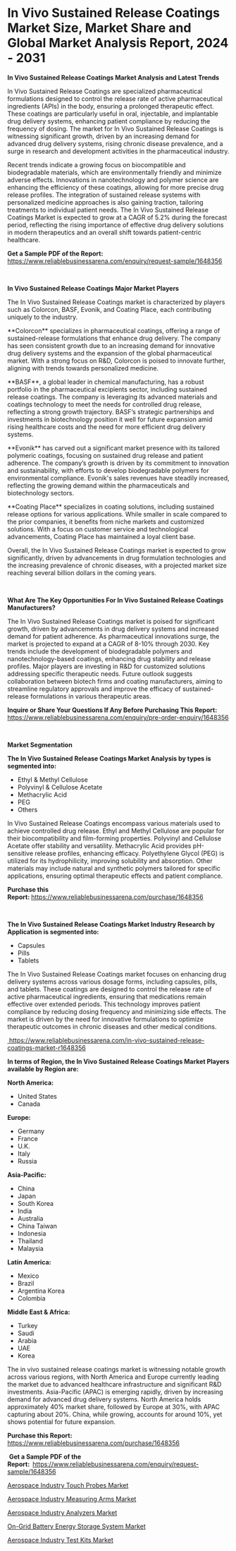 <p><h1>In Vivo Sustained Release Coatings Market Size, Market Share and Global Market Analysis Report, 2024 - 2031</h1></p><p><strong>In Vivo Sustained Release Coatings Market Analysis and Latest Trends</strong></p>
<p><p>In Vivo Sustained Release Coatings are specialized pharmaceutical formulations designed to control the release rate of active pharmaceutical ingredients (APIs) in the body, ensuring a prolonged therapeutic effect. These coatings are particularly useful in oral, injectable, and implantable drug delivery systems, enhancing patient compliance by reducing the frequency of dosing. The market for In Vivo Sustained Release Coatings is witnessing significant growth, driven by an increasing demand for advanced drug delivery systems, rising chronic disease prevalence, and a surge in research and development activities in the pharmaceutical industry.</p><p>Recent trends indicate a growing focus on biocompatible and biodegradable materials, which are environmentally friendly and minimize adverse effects. Innovations in nanotechnology and polymer science are enhancing the efficiency of these coatings, allowing for more precise drug release profiles. The integration of sustained release systems with personalized medicine approaches is also gaining traction, tailoring treatments to individual patient needs. The In Vivo Sustained Release Coatings Market is expected to grow at a CAGR of 5.2% during the forecast period, reflecting the rising importance of effective drug delivery solutions in modern therapeutics and an overall shift towards patient-centric healthcare.</p></p>
<p><strong>Get a Sample PDF of the Report:&nbsp;</strong> <a href="https://www.reliablebusinessarena.com/enquiry/request-sample/1648356?utm_campaign=1286&utm_medium=2&utm_source=Github&utm_content=ia&utm_term=15102024&utm_id=in-vivo-sustained-release-coatings">https://www.reliablebusinessarena.com/enquiry/request-sample/1648356</a></p>
<p>&nbsp;</p>
<p><strong>In Vivo Sustained Release Coatings Major Market Players</strong></p>
<p><p>The In Vivo Sustained Release Coatings market is characterized by players such as Colorcon, BASF, Evonik, and Coating Place, each contributing uniquely to the industry. </p><p>**Colorcon** specializes in pharmaceutical coatings, offering a range of sustained-release formulations that enhance drug delivery. The company has seen consistent growth due to an increasing demand for innovative drug delivery systems and the expansion of the global pharmaceutical market. With a strong focus on R&D, Colorcon is poised to innovate further, aligning with trends towards personalized medicine.</p><p>**BASF**, a global leader in chemical manufacturing, has a robust portfolio in the pharmaceutical excipients sector, including sustained release coatings. The company is leveraging its advanced materials and coatings technology to meet the needs for controlled drug release, reflecting a strong growth trajectory. BASF’s strategic partnerships and investments in biotechnology position it well for future expansion amid rising healthcare costs and the need for more efficient drug delivery systems.</p><p>**Evonik** has carved out a significant market presence with its tailored polymeric coatings, focusing on sustained drug release and patient adherence. The company’s growth is driven by its commitment to innovation and sustainability, with efforts to develop biodegradable polymers for environmental compliance. Evonik's sales revenues have steadily increased, reflecting the growing demand within the pharmaceuticals and biotechnology sectors.</p><p>**Coating Place** specializes in coating solutions, including sustained release options for various applications. While smaller in scale compared to the prior companies, it benefits from niche markets and customized solutions. With a focus on customer service and technological advancements, Coating Place has maintained a loyal client base.</p><p>Overall, the In Vivo Sustained Release Coatings market is expected to grow significantly, driven by advancements in drug formulation technologies and the increasing prevalence of chronic diseases, with a projected market size reaching several billion dollars in the coming years.</p></p>
<p>&nbsp;</p>
<p><strong>What Are The Key Opportunities For In Vivo Sustained Release Coatings Manufacturers?</strong></p>
<p><p>The In Vivo Sustained Release Coatings market is poised for significant growth, driven by advancements in drug delivery systems and increased demand for patient adherence. As pharmaceutical innovations surge, the market is projected to expand at a CAGR of 8-10% through 2030. Key trends include the development of biodegradable polymers and nanotechnology-based coatings, enhancing drug stability and release profiles. Major players are investing in R&D for customized solutions addressing specific therapeutic needs. Future outlook suggests collaboration between biotech firms and coating manufacturers, aiming to streamline regulatory approvals and improve the efficacy of sustained-release formulations in various therapeutic areas.</p></p>
<p><strong>Inquire or Share Your Questions If Any Before Purchasing This Report:</strong> <a href="https://www.reliablebusinessarena.com/enquiry/pre-order-enquiry/1648356?utm_campaign=1286&utm_medium=2&utm_source=Github&utm_content=ia&utm_term=15102024&utm_id=in-vivo-sustained-release-coatings">https://www.reliablebusinessarena.com/enquiry/pre-order-enquiry/1648356</a></p>
<p>&nbsp;</p>
<p><strong>Market Segmentation</strong></p>
<p><strong>The In Vivo Sustained Release Coatings Market Analysis by types is segmented into:</strong></p>
<p><ul><li>Ethyl & Methyl Cellulose</li><li>Polyvinyl & Cellulose Acetate</li><li>Methacrylic Acid</li><li>PEG</li><li>Others</li></ul></p>
<p><p>In Vivo Sustained Release Coatings encompass various materials used to achieve controlled drug release. Ethyl and Methyl Cellulose are popular for their biocompatibility and film-forming properties. Polyvinyl and Cellulose Acetate offer stability and versatility. Methacrylic Acid provides pH-sensitive release profiles, enhancing efficacy. Polyethylene Glycol (PEG) is utilized for its hydrophilicity, improving solubility and absorption. Other materials may include natural and synthetic polymers tailored for specific applications, ensuring optimal therapeutic effects and patient compliance.</p></p>
<p><strong>Purchase this Report:&nbsp;</strong><a href="https://www.reliablebusinessarena.com/purchase/1648356?utm_campaign=1286&utm_medium=2&utm_source=Github&utm_content=ia&utm_term=15102024&utm_id=in-vivo-sustained-release-coatings">https://www.reliablebusinessarena.com/purchase/1648356</a></p>
<p>&nbsp;</p>
<p><strong>The In Vivo Sustained Release Coatings Market Industry Research by Application is segmented into:</strong></p>
<p><ul><li>Capsules</li><li>Pills</li><li>Tablets</li></ul></p>
<p><p>The In Vivo Sustained Release Coatings market focuses on enhancing drug delivery systems across various dosage forms, including capsules, pills, and tablets. These coatings are designed to control the release rate of active pharmaceutical ingredients, ensuring that medications remain effective over extended periods. This technology improves patient compliance by reducing dosing frequency and minimizing side effects. The market is driven by the need for innovative formulations to optimize therapeutic outcomes in chronic diseases and other medical conditions.</p></p>
<p><a href="https://www.reliablebusinessarena.com/in-vivo-sustained-release-coatings-market-r1648356?utm_campaign=1286&utm_medium=2&utm_source=Github&utm_content=ia&utm_term=15102024&utm_id=in-vivo-sustained-release-coatings">&nbsp;https://www.reliablebusinessarena.com/in-vivo-sustained-release-coatings-market-r1648356</a></p>
<p><strong>In terms of Region, the In Vivo Sustained Release Coatings Market Players available by Region are:</strong></p>
<p>
    <p> <strong> North America: </strong>
        <ul>
            <li>United States</li>
            <li>Canada</li>
        </ul>
        </p> 
    <p> <strong> Europe: </strong>
        <ul>
            <li>Germany</li>
            <li>France</li>
            <li>U.K.</li>
            <li>Italy</li>
            <li>Russia</li>
        </ul>
        </p> 
    <p> <strong> Asia-Pacific: </strong>
        <ul>
            <li>China</li>
            <li>Japan</li>
            <li>South Korea</li>
            <li>India</li>
            <li>Australia</li>
            <li>China Taiwan</li>
            <li>Indonesia</li>
            <li>Thailand</li>
            <li>Malaysia</li>
        </ul>
        </p> 
    <p> <strong> Latin America: </strong>
        <ul>
            <li>Mexico</li>
            <li>Brazil</li>
            <li>Argentina Korea</li>
            <li>Colombia</li>
        </ul>
        </p> 
    <p> <strong> Middle East & Africa: </strong>
        <ul>
            <li>Turkey</li>
            <li>Saudi</li>
            <li>Arabia</li>
            <li>UAE</li>
            <li>Korea</li>
        </ul>
    </p>
    </p>
<p><p>The in vivo sustained release coatings market is witnessing notable growth across various regions, with North America and Europe currently leading the market due to advanced healthcare infrastructure and significant R&D investments. Asia-Pacific (APAC) is emerging rapidly, driven by increasing demand for advanced drug delivery systems. North America holds approximately 40% market share, followed by Europe at 30%, with APAC capturing about 20%. China, while growing, accounts for around 10%, yet shows potential for future expansion.</p></p>
<p><strong>Purchase this Report: </strong><a href="https://www.reliablebusinessarena.com/purchase/1648356?utm_campaign=1286&utm_medium=2&utm_source=Github&utm_content=ia&utm_term=15102024&utm_id=in-vivo-sustained-release-coatings">https://www.reliablebusinessarena.com/purchase/1648356</a></p>
<p>&nbsp;<strong>Get a Sample PDF of the Report:&nbsp;&nbsp;</strong><a href="https://www.reliablebusinessarena.com/enquiry/request-sample/1648356?utm_campaign=1286&utm_medium=2&utm_source=Github&utm_content=ia&utm_term=15102024&utm_id=in-vivo-sustained-release-coatings">https://www.reliablebusinessarena.com/enquiry/request-sample/1648356</a></p>
<p><strong></strong></p>
<p><p><a href="https://www.linkedin.com/pulse/market-leaders-laggards-global-aerospace-industry-touch-yfbne?trk=public_post_embed_feed-article-content&utm_campaign=1286&utm_medium=2&utm_source=Github&utm_content=ia&utm_term=15102024&utm_id=in-vivo-sustained-release-coatings">Aerospace Industry Touch Probes Market</a></p><p><a href="https://www.linkedin.com/pulse/global-aerospace-industry-measuring-arms-market-analysis-i2ree?trk=public_post_embed_feed-article-content&utm_campaign=1286&utm_medium=2&utm_source=Github&utm_content=ia&utm_term=15102024&utm_id=in-vivo-sustained-release-coatings">Aerospace Industry Measuring Arms Market</a></p><p><a href="https://www.linkedin.com/pulse/opportunities-challenges-aerospace-industry-analyzers-pw9fe?trk=public_post_embed_feed-article-content&utm_campaign=1286&utm_medium=2&utm_source=Github&utm_content=ia&utm_term=15102024&utm_id=in-vivo-sustained-release-coatings">Aerospace Industry Analyzers Market</a></p><p><a href="https://github.com/vimar16th/Market-Research-Report-List-6/blob/main/on-grid-battery-energy-storage-system-market.md?utm_campaign=1286&utm_medium=2&utm_source=Github&utm_content=ia&utm_term=15102024&utm_id=in-vivo-sustained-release-coatings">On-Grid Battery Energy Storage System Market</a></p><p><a href="https://www.linkedin.com/pulse/aerospace-industry-test-kits-market-overview-regional-outlook-adlae?trk=public_post_embed_feed-article-content&utm_campaign=1286&utm_medium=2&utm_source=Github&utm_content=ia&utm_term=15102024&utm_id=in-vivo-sustained-release-coatings">Aerospace Industry Test Kits Market</a></p></p>